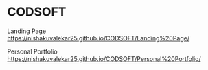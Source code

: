# CODSOFT
Landing Page
https://nishakuvalekar25.github.io/CODSOFT/Landing%20Page/

Personal Portfolio
https://nishakuvalekar25.github.io/CODSOFT/Personal%20Portfolio/
